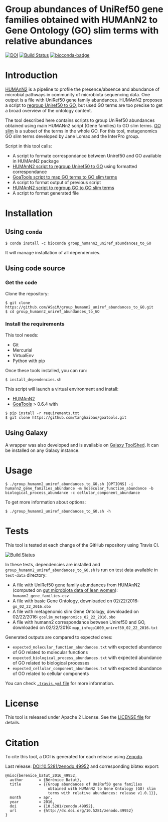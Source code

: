 Group abundances of UniRef50 gene families obtained with HUMAnN2 to Gene Ontology (GO) slim terms with relative abundances
==========================================================================================================================

[![DOI](https://zenodo.org/badge/doi/10.5281/zenodo.49952.svg)](http://dx.doi.org/10.5281/zenodo.49952) [![Build Status](https://travis-ci.org/ASaiM/group_humann2_uniref_abundances_to_GO.svg?branch=master)](https://travis-ci.org/ASaiM/group_humann2_uniref_abundances_to_GO) [![bioconda-badge](https://img.shields.io/badge/install%20with-bioconda-brightgreen.svg?style=flat-square)](http://bioconda.github.io/recipes/group_humann2_uniref_abundances_to_GO/README.html?highlight=group_humann2_uniref_abundances_to_GO)

# Introduction

[HUMAnN2](http://huttenhower.sph.harvard.edu/humann2) is a pipeline to profile
the presence/absence and abundance of microbial pathways in community of microbiota
sequencing data. One output is a file with UniRef50 gene family abundances. 
HUMAnN2 proposes a script to [regroup Uniref50 to GO](http://huttenhower.sph.harvard.edu/humann2/manual#markdown-header-5-regroup-table-features), 
but used GO terms are too precise to get a broad overview of the ontology content.

The tool described here contains scripts to group UniRef50 abundances obtained 
using main HUMANn2 script (Gene families) to GO slim terms. [GO slim](http://geneontology.org/page/go-slim-and-subset-guide)
is a subset of the terms in the whole GO. For this tool, metagenomics GO slim terms
developed by Jane Lomax and the InterPro group.

Script in this tool calls:

- A script to formate correspondance between Uniref50 and GO available in HUMAnN2
package
- [HUMAnN2 script to regroup Uniref50 to GO](http://huttenhower.sph.harvard.edu/humann2/manual#markdown-header-5-regroup-table-features)
using formatted correspondance
- [GoaTools script to map GO terms to GO slim terms](https://github.com/tanghaibao/goatools)
- A script to format output of previous script
- [HUMAnN2 script to regroup GO to GO slim terms](http://huttenhower.sph.harvard.edu/humann2/manual#markdown-header-5-regroup-table-features)
- A script to format generated file

# Installation

## Using `conda`

```
$ conda install -c bioconda group_humann2_uniref_abundances_to_GO
```

It will manage installation of all dependencies.

## Using code source

### Get the code

Clone the repository:

```
$ git clone https://github.com/ASaiM/group_humann2_uniref_abundances_to_GO.git
$ cd group_humann2_uniref_abundances_to_GO
```

### Install the requirements

This tool needs:

- Git
- Mercurial
- VirtualEnv
- Python with pip

Once these tools installed, you can run:

```
$ install_dependencies.sh
```

This script will launch a virtual environment and install:

- [HUMAnN2](http://huttenhower.sph.harvard.edu/humann2/manual#markdown-header-initial-installation)
- [GoaTools](https://github.com/tanghaibao/goatools) > 0.6.4 with

```
$ pip install -r requirements.txt
$ git clone https://github.com/tanghaibao/goatools.git
```

## Using Galaxy

A wrapper was also developed and is available on [Galaxy ToolShed](https://toolshed.g2.bx.psu.edu/). It can be installed on any Galaxy instance.

# Usage 

```
$ ./group_humann2_uniref_abundances_to_GO.sh [OPTIONS] -i humann2_gene_families_abundance -m molecular_function_abundance -b biological_process_abundance -c cellular_component_abundance
```

To get more information about options:

```
$ ./group_humann2_uniref_abundances_to_GO.sh -h
```

# Tests

This tool is tested at each change of the GitHub repository using Travis CI.

[![Build Status](https://travis-ci.org/ASaiM/group_humann2_uniref_abundances_to_GO.svg?branch=master)](https://travis-ci.org/ASaiM/group_humann2_uniref_abundances_to_GO)

In these tests, dependencies are installed and `group_humann2_uniref_abundances_to_GO.sh` is run on test data available in `test-data` directory:

- A file with UniRef50 gene family abundances from HUMAnN2 (computed on [gut microbiota data of lean women](https://www.ebi.ac.uk/metagenomics/projects/SRP000319/samples/SRS000998/runs/SRR029687/results/versions/1.0)): `humann2_gene_families.csv`
- A file with basic Gene Ontology, downloaded on 02/22/2016: `go_02_22_2016.obo`
- A file with metagenomic slim Gene Ontology, downloaded on 02/22/2016: `goslim_metagenomics_02_22_2016.obo`
- A file with humann2 correspondance between Uniref50 and GO, downloaded on 02/22/2016: `map_infogo1000_uniref50_02_22_2016.txt`

Generated outputs are compared to expected ones:

- `expected_molecular_function_abundances.txt` with expected abundance of GO related to molecular functions
- `expected_biological_process_abundances.txt` with expected abundance of GO related to biological processes
- `expected_cellular_component_abundances.txt` with expected abundance of GO related to cellular components

You can check [`.travis.yml` file](https://raw.githubusercontent.com/ASaiM/group_humann2_uniref_abundances_to_GO/master/.travis.yml) for more information. 

# License 

This tool is released under Apache 2 License. See the [LICENSE file](https://raw.githubusercontent.com/ASaiM/group_humann2_uniref_abundances_to_GO/master/LICENSE)
for details.

# Citation

To cite this tool, a DOI is generated for each release using [Zenodo](https://zenodo.org/).

Last release: [DOI:10.5281/zenodo.49952](http://dx.doi.org/10.5281/zenodo.49952) and corresponding bibtex export:

```
@misc{berenice_batut_2016_49952,
  author       = {Bérénice Batut},
  title        = {{Group abundances of UniRef50 gene families 
                   obtained with HUMAnN2 to Gene Ontology (GO) slim
                   terms with relative abundances: release v1.0.1}},
  month        = apr,
  year         = 2016,
  doi          = {10.5281/zenodo.49952},
  url          = {http://dx.doi.org/10.5281/zenodo.49952}
}
```
